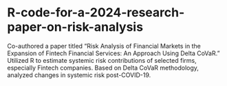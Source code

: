 # R-code-for-a-2024-research-paper-on-risk-analysis
Co-authored a paper titled “Risk Analysis of Financial Markets in the Expansion  of Fintech Financial Services: An Approach Using Delta CoVaR.” Utilized R to estimate systemic risk  contributions of selected firms, especially Fintech companies. Based on Delta CoVaR methodology,  analyzed changes in systemic risk post-COVID-19. 
